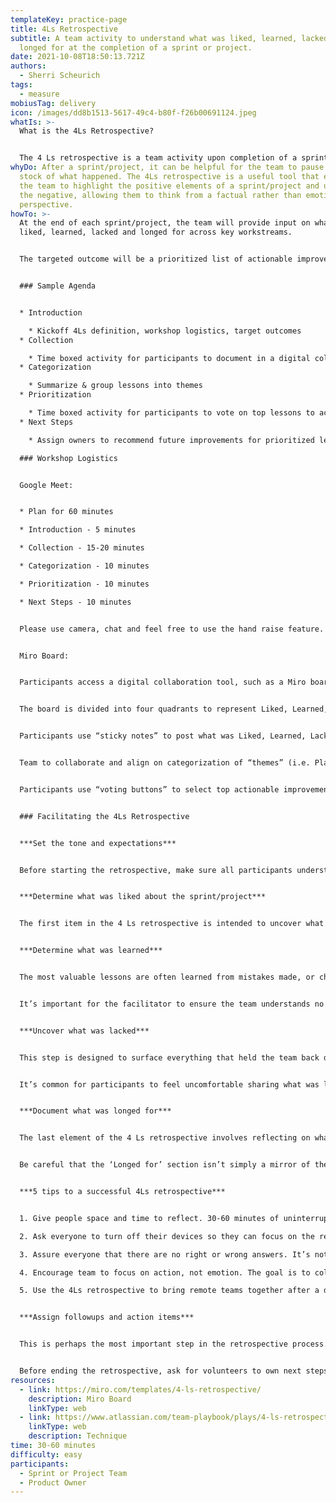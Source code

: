 ```yaml
---
templateKey: practice-page
title: 4Ls Retrospective
subtitle: A team activity to understand what was liked, learned, lacked, and
  longed for at the completion of a sprint or project.
date: 2021-10-08T18:50:13.721Z
authors:
  - Sherri Scheurich
tags:
  - measure
mobiusTag: delivery
icon: /images/dd8b1513-5617-49c4-b80f-f26b00691124.jpeg
whatIs: >-
  What is the 4Ls Retrospective?


  The 4 Ls retrospective is a team activity upon completion of a sprint or project designed to understand what worked, what didn’t, and what can be improved. The 4Ls stand for liked, learned, lacked, and longed for.
whyDo: After a sprint/project, it can be helpful for the team to pause and take
  stock of what happened. The 4Ls retrospective is a useful tool that empowers
  the team to highlight the positive elements of a sprint/project and understand
  the negative, allowing them to think from a factual rather than emotional
  perspective.
howTo: >-
  At the end of each sprint/project, the team will provide input on what they
  liked, learned, lacked and longed for across key workstreams.


  The targeted outcome will be a prioritized list of actionable improvements with assigned owners on focus areas designed to build trust, improve efficiency, and increase engagement as we plan for the next sprint.


  ### Sample Agenda


  * Introduction

    * Kickoff 4Ls definition, workshop logistics, target outcomes
  * Collection

    * Time boxed activity for participants to document in a digital collaboration tool (i.e. Miro) what was liked, learned, lacked and longed for in the last sprint/project phase
  * Categorization

    * Summarize & group lessons into themes
  * Prioritization

    * Time boxed activity for participants to vote on top lessons to action
  * Next Steps

    * Assign owners to recommend future improvements for prioritized lessons. Regroup to share findings, align with account team & leadership, plan and implement in next sprint

  ### Workshop Logistics


  Google Meet:


  * Plan for 60 minutes

  * Introduction - 5 minutes

  * Collection - 15-20 minutes

  * Categorization - 10 minutes

  * Prioritization - 10 minutes

  * Next Steps - 10 minutes


  Please use camera, chat and feel free to use the hand raise feature.


  Miro Board:


  Participants access a digital collaboration tool, such as a Miro board.


  The board is divided into four quadrants to represent Liked, Learned, Lacked and Longed For. The quantity of quandrants may be adjusted to reflect workstreams as needed by editing the collaboration board (i.e. Miro).


  Participants use “sticky notes” to post what was Liked, Learned, Lacked and Longed For during the collection segment.


  Team to collaborate and align on categorization of “themes” (i.e. Planning, Technical, Leadership, Communication, etc..)


  Participants use “voting buttons” to select top actionable improvements during the prioritization segment.


  ### Facilitating the 4Ls Retrospective


  ***Set the tone and expectations***


  Before starting the retrospective, make sure all participants understand its purpose. If the sprint/project being reflected on was stressful, consider addressing this openly and honestly before starting the retrospective. It is ultimately the facilitators job to set the tone and expectations for the activity, and it shouldn’t be taken lightly. The most successful retrospectives are completed when the team is fully bought into its importance and value, so the facilitator must take extra care to ensure this has happened before starting.


  ***Determine what was liked about the sprint/project***


  The first item in the 4 Ls retrospective is intended to uncover what people liked about the sprint/project. This is intentionally broad and open ended. It’s up to the facilitator to guide participants into more and more useful insights into what they liked, and why they liked it. The goal is to uncover the underlying reasons for why a particular thing was liked, in order to ensure it happens again during the next sprint/project.


  ***Determine what was learned***


  The most valuable lessons are often learned from mistakes made, or challenges overcome during the completion of actual work. Unfortunately, these lessons often go unshared with the team. This element of the retrospective asks participants to reflect on and share anything they might have learned.


  It’s important for the facilitator to ensure the team understands no learning is too small to share, as well as to guide people into uncovering more learnings than they might have realized.


  ***Uncover what was lacked***


  This step is designed to surface everything that held the team back during the sprint/project. This can be something as simple as slow communication with an outside team, or something more complicated that requires extra analysis to uncover. The purpose of documenting what was lacked during a sprint/project is to make sure you don’t run into the same problem in future sprints/projects.


  It’s common for participants to feel uncomfortable sharing what was lacking if they feel leadership doesn’t want to hear about it. This might be because they believe the solution is too expensive or time consuming to be worth investing in. Either way, it’s again up to the facilitator to ensure the team feels comfortable sharing as much as possible during this step.


  ***Document what was longed for***


  The last element of the 4 Ls retrospective involves reflecting on what was longed for. This can be something tangible like better equipment, or something less tangible, like more or less involvement from leadership.


  Be careful that the ‘Longed for’ section isn’t simply a mirror of the what was lacked section. It will often be similar, but it gives you the opportunity to determine and prioritize what is needed based on the positive impact it may have. For example, if ‘faster computers’ was listed in the ‘Lacked’ section, ‘fast computers’ isn’t necessarily the only thing to add in this step. You might consider including ‘faster internet’ or ‘better software’ as other things that would solve for what was lacked.


  ***5 tips to a successful 4Ls retrospective***


  1. Give people space and time to reflect. 30-60 minutes of uninterrupted time to take stock of their thoughts.

  2. Ask everyone to turn off their devices so they can focus on the retrospective. If distracted by phones or laptops, it will be harder to reflect.

  3. Assure everyone that there are no right or wrong answers. It’s not a test! If people feel like they are unable to give honest feedback on what worked and what didn’t, the retrospective won’t uncover valuable insights.

  4. Encourage team to focus on action, not emotion. The goal is to collect objective feedback and reflection. If sprint was a stressful one, consider a symbolic debrief activity to ease tension and lighten the mood before holding your retrospective. (Deep breath, pat on back)

  5. Use the 4Ls retrospective to bring remote teams together after a difficult sprint to collaborate without constraints. Remote teams often feel isolated, and the lack of a formal debrief and reflection can harm morale. Hosting an online retrospective not only brings teams closer, but gives an opportunity to discover what was challenging or stressful to ensure the next sprint runs smoother.


  ***Assign followups and action items***


  This is perhaps the most important step in the retrospective process. If you don’t take the time to assign followup action items to specific people or teams, you won’t gain much from having completed the process.


  Before ending the retrospective, ask for volunteers to own next steps. For any followup that doesn’t have a volunteer, assign it to the person most responsible for uncovering the insight during the retrospective. Close the session out by confirming everyone understand what is expected of them moving forward, and thank them for their time.
resources:
  - link: https://miro.com/templates/4-ls-retrospective/
    description: Miro Board
    linkType: web
  - link: https://www.atlassian.com/team-playbook/plays/4-ls-retrospective-technique
    linkType: web
    description: Technique
time: 30-60 minutes
difficulty: easy
participants:
  - Sprint or Project Team
  - Product Owner
---
```

